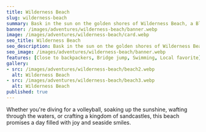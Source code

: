 ```yaml
---
title: Wilderness Beach
slug: wilderness-beach
summary: Bask in the sun on the golden shores of Wilderness Beach, a Blue Flag gem renowned for its beauty and charm. 
banner: /images/adventures/wilderness-beach/banner.webp
image: /images/adventures/wilderness-beach/card.webp
seo_title: Wilderness Beach
seo_description: Bask in the sun on the golden shores of Wilderness Beach, a Blue Flag gem renowned for its beauty and charm. 
seo_image: /images/adventures/wilderness-beach/banner.webp
features: [Close to backpackers, Bridge jump, Swimming, Local favorite]
gallery:
- src: /images/adventures/wilderness-beach/beach2.webp
  alt: Wilderness Beach
- src: /images/adventures/wilderness-beach/beach3.webp
  alt: Wilderness Beach
published: true
---
```

Whether you're diving for a volleyball, soaking up the sunshine, wafting through the waters, or crafting a kingdom of sandcastles, this beach promises a day filled with joy and seaside smiles.